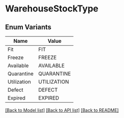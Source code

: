 # WarehouseStockType

## Enum Variants

| Name | Value |
|---- | -----|
| Fit | FIT |
| Freeze | FREEZE |
| Available | AVAILABLE |
| Quarantine | QUARANTINE |
| Utilization | UTILIZATION |
| Defect | DEFECT |
| Expired | EXPIRED |


[[Back to Model list]](../README.md#documentation-for-models) [[Back to API list]](../README.md#documentation-for-api-endpoints) [[Back to README]](../README.md)


